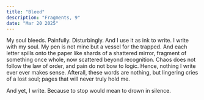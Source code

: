 ```yaml
---
title: "Bleed"
description: "Fragments, 9"
date: "Mar 20 2025"
---
```


My soul bleeds. Painfully. Disturbingly. And I use it as ink to write. I write with my soul. My pen is not mine but a vessel for the trapped. And each letter spills onto the paper like shards of a shattered mirror, fragment of something once whole, now scattered beyond recognition. Chaos does not follow the law of order, and pain do not bow to logic. Hence, nothing I write ever ever makes sense. Afterall, these words are nothing, but lingering cries of a lost soul; pages that will never truly hold me.

And yet, I write. Because to stop would mean to drown in silence.